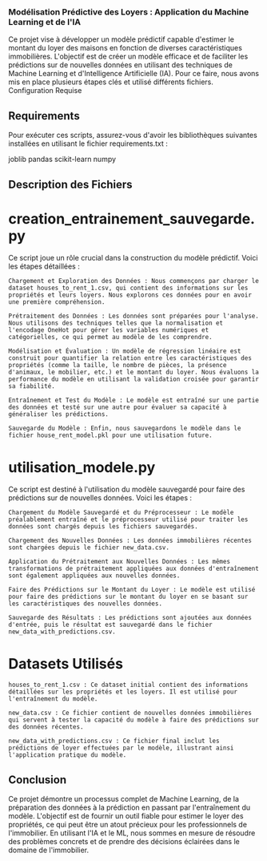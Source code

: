
### Modélisation Prédictive des Loyers : Application du Machine Learning et de l'IA

Ce projet vise à développer un modèle prédictif capable d'estimer le montant du loyer des maisons en fonction de diverses caractéristiques immobilières. L'objectif est de créer un modèle efficace et de faciliter les prédictions sur de nouvelles données en utilisant des techniques de Machine Learning et d'Intelligence Artificielle (IA). Pour ce faire, nous avons mis en place plusieurs étapes clés et utilisé différents fichiers.
Configuration Requise


## Requirements

 Pour exécuter ces scripts, assurez-vous d'avoir les bibliothèques suivantes installées en utilisant le fichier requirements.txt :

joblib
pandas
scikit-learn
numpy


## Description des Fichiers

# creation_entrainement_sauvegarde.py

Ce script joue un rôle crucial dans la construction du modèle prédictif. Voici les étapes détaillées :

    Chargement et Exploration des Données : Nous commençons par charger le dataset houses_to_rent_1.csv, qui contient des informations sur les propriétés et leurs loyers. Nous explorons ces données pour en avoir une première compréhension.

    Prétraitement des Données : Les données sont préparées pour l'analyse. Nous utilisons des techniques telles que la normalisation et l'encodage OneHot pour gérer les variables numériques et catégorielles, ce qui permet au modèle de les comprendre.

    Modélisation et Évaluation : Un modèle de régression linéaire est construit pour quantifier la relation entre les caractéristiques des propriétés (comme la taille, le nombre de pièces, la présence d'animaux, le mobilier, etc.) et le montant du loyer. Nous évaluons la performance du modèle en utilisant la validation croisée pour garantir sa fiabilité.

    Entraînement et Test du Modèle : Le modèle est entraîné sur une partie des données et testé sur une autre pour évaluer sa capacité à généraliser les prédictions.

    Sauvegarde du Modèle : Enfin, nous sauvegardons le modèle dans le fichier house_rent_model.pkl pour une utilisation future.


# utilisation_modele.py

Ce script est destiné à l'utilisation du modèle sauvegardé pour faire des prédictions sur de nouvelles données. Voici les étapes :

    Chargement du Modèle Sauvegardé et du Préprocesseur : Le modèle préalablement entraîné et le préprocesseur utilisé pour traiter les données sont chargés depuis les fichiers sauvegardés.

    Chargement des Nouvelles Données : Les données immobilières récentes sont chargées depuis le fichier new_data.csv.

    Application du Prétraitement aux Nouvelles Données : Les mêmes transformations de prétraitement appliquées aux données d'entraînement sont également appliquées aux nouvelles données.

    Faire des Prédictions sur le Montant du Loyer : Le modèle est utilisé pour faire des prédictions sur le montant du loyer en se basant sur les caractéristiques des nouvelles données.

    Sauvegarde des Résultats : Les prédictions sont ajoutées aux données d'entrée, puis le résultat est sauvegardé dans le fichier new_data_with_predictions.csv.


# Datasets Utilisés

    houses_to_rent_1.csv : Ce dataset initial contient des informations détaillées sur les propriétés et les loyers. Il est utilisé pour l'entraînement du modèle.

    new_data.csv : Ce fichier contient de nouvelles données immobilières qui servent à tester la capacité du modèle à faire des prédictions sur des données récentes.

    new_data_with_predictions.csv : Ce fichier final inclut les prédictions de loyer effectuées par le modèle, illustrant ainsi l'application pratique du modèle.

## Conclusion

Ce projet démontre un processus complet de Machine Learning, de la préparation des données à la prédiction en passant par l'entraînement du modèle. L'objectif est de fournir un outil fiable pour estimer le loyer des propriétés, ce qui peut être un atout précieux pour les professionnels de l'immobilier. En utilisant l'IA et le ML, nous sommes en mesure de résoudre des problèmes concrets et de prendre des décisions éclairées dans le domaine de l'immobilier.
